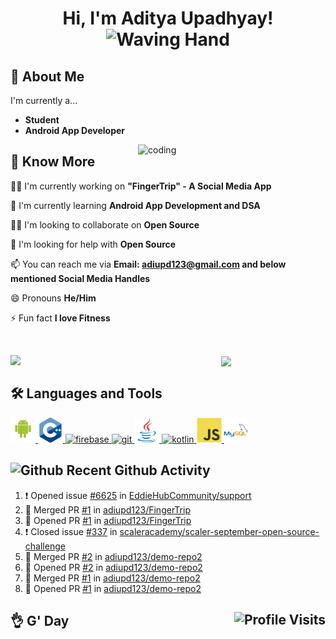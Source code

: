 
<h1 align="center"> Hi, I'm Aditya Upadhyay! <img src="https://raw.githubusercontent.com/nixin72/nixin72/master/wave.gif" alt="Waving Hand" width="45" height="45"/> </h1>

## 🚀 About Me
I'm currently a...
* **Student**
* **Android App Developer**

<p><img src="https://media3.giphy.com/media/R03zWv5p1oNSQd91EP/giphy.gif?cid=ecf05e473mn7mc60swbnrk79r7be6wyi8rnprn589uibk0ke&rid=giphy.gif&ct=g" align="right" alt="coding" width="300"/></p>

## 🙋 Know More

👩‍💻 I'm currently working on **"FingerTrip" - A Social Media App**

🧠 I'm currently learning **Android App Development and DSA**

👯‍♀️ I'm looking to collaborate on **Open Source**

🤔 I'm looking for help with **Open Source**

📫 You can reach me via **Email: adiupd123@gmail.com and below mentioned Social Media Handles** 

😄 Pronouns **He/Him**

⚡️ Fun fact **I love Fitness**

<br/>

<p>
  <img align="left" src="https://github-readme-stats.vercel.app/api/top-langs?username=adiupd123&show_icons=true&locale=en&layout=compact" width="337" />
  <img align="center" src="https://github-readme-streak-stats.herokuapp.com/?user=adiupd123&" width="400"/>
</p>

## 🛠 Languages and Tools
<p align="left"> 
  <a href="https://developer.android.com" target="_blank" rel="noreferrer"> <img src="https://raw.githubusercontent.com/devicons/devicon/master/icons/android/android-original-wordmark.svg" alt="android" width="40" height="40"/> </a> 
  <a href="https://www.w3schools.com/cpp/" target="_blank" rel="noreferrer"> <img src="https://raw.githubusercontent.com/devicons/devicon/master/icons/cplusplus/cplusplus-original.svg" alt="cplusplus" width="40" height="40"/> </a> 
  <a href="https://firebase.google.com/" target="_blank" rel="noreferrer"> <img src="https://www.vectorlogo.zone/logos/firebase/firebase-icon.svg" alt="firebase" width="40" height="40"/> </a> 
  <a href="https://git-scm.com/" target="_blank" rel="noreferrer"> <img src="https://www.vectorlogo.zone/logos/git-scm/git-scm-icon.svg" alt="git" width="40" height="40"/> </a> 
  <a href="https://www.java.com" target="_blank" rel="noreferrer"> <img src="https://raw.githubusercontent.com/devicons/devicon/master/icons/java/java-original.svg" alt="java" width="40" height="40"/> </a>  
  <a href="https://kotlinlang.org/" target="_blank" rel="noreferrer"> <img src="https://cdn.jsdelivr.net/gh/devicons/devicon/icons/kotlin/kotlin-original.svg" alt="kotlin" width="40" height="40" /> </a>
  <a href="https://developer.mozilla.org/en-US/docs/Web/JavaScript" target="_blank" rel="noreferrer"> <img src="https://raw.githubusercontent.com/devicons/devicon/master/icons/javascript/javascript-original.svg" alt="javascript" width="40" height="40"/> </a>
  <a href="https://www.mysql.com/" target="_blank" rel="noreferrer"> <img src="https://raw.githubusercontent.com/devicons/devicon/master/icons/mysql/mysql-original-wordmark.svg" alt="mysql" width="40" height="40"/> </a> 
<!--   <a href="https://reactjs.org/" target="_blank" rel="noreferrer"> <img src="https://raw.githubusercontent.com/devicons/devicon/master/icons/react/react-original-wordmark.svg" alt="react" width="40" height="40"/> </a> -->
</p>

## <img src="https://user-images.githubusercontent.com/78906777/188445101-0e194c65-f4c6-4a3b-b37d-e7a50ac1cfe2.png" height="25" width="25" alt="Github"/> Recent Github Activity
<!--START_SECTION:activity-->
1. ❗️ Opened issue [#6625](https://github.com/EddieHubCommunity/support/issues/6625) in [EddieHubCommunity/support](https://github.com/EddieHubCommunity/support)
2. 🎉 Merged PR [#1](https://github.com/adiupd123/FingerTrip/pull/1) in [adiupd123/FingerTrip](https://github.com/adiupd123/FingerTrip)
3. 💪 Opened PR [#1](https://github.com/adiupd123/FingerTrip/pull/1) in [adiupd123/FingerTrip](https://github.com/adiupd123/FingerTrip)
4. ❗️ Closed issue [#337](https://github.com/scaleracademy/scaler-september-open-source-challenge/issues/337) in [scaleracademy/scaler-september-open-source-challenge](https://github.com/scaleracademy/scaler-september-open-source-challenge)
5. 🎉 Merged PR [#2](https://github.com/adiupd123/demo-repo2/pull/2) in [adiupd123/demo-repo2](https://github.com/adiupd123/demo-repo2)
6. 💪 Opened PR [#2](https://github.com/adiupd123/demo-repo2/pull/2) in [adiupd123/demo-repo2](https://github.com/adiupd123/demo-repo2)
7. 🎉 Merged PR [#1](https://github.com/adiupd123/demo-repo2/pull/1) in [adiupd123/demo-repo2](https://github.com/adiupd123/demo-repo2)
8. 💪 Opened PR [#1](https://github.com/adiupd123/demo-repo2/pull/1) in [adiupd123/demo-repo2](https://github.com/adiupd123/demo-repo2)
<!--END_SECTION:activity-->

## 👌 G' Day <img alt="Profile Visits" align="right" src="https://komarev.com/ghpvc/?username=adiupd123&style=flat-square&label=VISITORS+👀"/>
